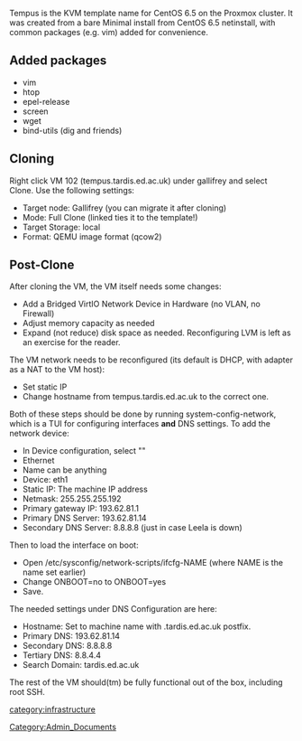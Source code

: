 Tempus is the KVM template name for CentOS 6.5 on the Proxmox cluster.
It was created from a bare Minimal install from CentOS 6.5 netinstall,
with common packages (e.g. vim) added for convenience.

## Added packages

-   vim
-   htop
-   epel-release
-   screen
-   wget
-   bind-utils (dig and friends)

## Cloning

Right click VM 102 (tempus.tardis.ed.ac.uk) under gallifrey and select
Clone. Use the following settings:

-   Target node: Gallifrey (you can migrate it after cloning)
-   Mode: Full Clone (linked ties it to the template!)
-   Target Storage: local
-   Format: QEMU image format (qcow2)

## Post-Clone

After cloning the VM, the VM itself needs some changes:

-   Add a Bridged VirtIO Network Device in Hardware (no VLAN, no
    Firewall)
-   Adjust memory capacity as needed
-   Expand (not reduce) disk space as needed. Reconfiguring LVM is left
    as an exercise for the reader.

The VM network needs to be reconfigured (its default is DHCP, with
adapter as a NAT to the VM host):

-   Set static IP
-   Change hostname from tempus.tardis.ed.ac.uk to the correct one.

Both of these steps should be done by running system-config-network,
which is a TUI for configuring interfaces **and** DNS settings. To add
the network device:

-   In Device configuration, select "<New Device>"
-   Ethernet
-   Name can be anything
-   Device: eth1
-   Static IP: The machine IP address
-   Netmask: 255.255.255.192
-   Primary gateway IP: 193.62.81.1
-   Primary DNS Server: 193.62.81.14
-   Secondary DNS Server: 8.8.8.8 (just in case Leela is down)

Then to load the interface on boot:

-   Open /etc/sysconfig/network-scripts/ifcfg-NAME (where NAME is the
    name set earlier)
-   Change ONBOOT=no to ONBOOT=yes
-   Save.

The needed settings under DNS Configuration are here:

-   Hostname: Set to machine name with .tardis.ed.ac.uk postfix.
-   Primary DNS: 193.62.81.14
-   Secondary DNS: 8.8.8.8
-   Tertiary DNS: 8.8.4.4
-   Search Domain: tardis.ed.ac.uk

The rest of the VM should(tm) be fully functional out of the box,
including root SSH.

[category:infrastructure](category:infrastructure "wikilink")

[Category:Admin_Documents](Category:Admin_Documents "wikilink")